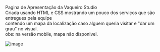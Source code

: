 Pagina de Apresentação da Vaqueiro Studio <br>
Criada usando HTML e CSS mostrando um pouco dos serviços que são entregues pela equipe <br>
contendo um mapa da localização caso alguem queria visitar e "dar um grau" no visual.<br>
obs: na versão mobile, mapa não disponivel.

![image](https://github.com/user-attachments/assets/4a04d02c-0264-46a4-a790-258c0459f0c0)

